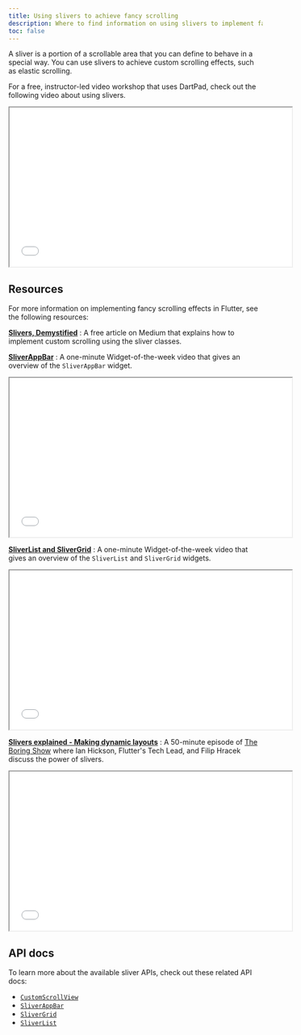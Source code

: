 ```yaml
---
title: Using slivers to achieve fancy scrolling
description: Where to find information on using slivers to implement fancy scrolling effects, like elastic scrolling, in Flutter.
toc: false
---
```


A sliver is a portion of a scrollable area that you
can define to behave in a special way.
You can use slivers to achieve custom scrolling effects,
such as elastic scrolling.

For a free, instructor-led video workshop that uses DartPad,
check out the following video about using slivers.

<iframe width="560" height="315" src="{{site.yt.embed}}/YY-_yrZdjGc" title="Learn how to build beautiful scrolling examples in Flutter" {{site.yt.set}}></iframe>

## Resources

For more information on implementing fancy scrolling effects
in Flutter, see the following resources:

**[Slivers, Demystified][]**
: A free article on Medium that
  explains how to implement custom scrolling
  using the sliver classes.

**[SliverAppBar][sliver-app-bar-video]**
: A one-minute Widget-of-the-week
  video that gives an overview of the
  `SliverAppBar` widget.

  <iframe width="560" height="315" src="{{site.yt.embed}}/R9C5KMJKluE" title="Learn about the SliverAppBar Widget" {{site.yt.set}}></iframe>

**[SliverList and SliverGrid][]**
: A one-minute Widget-of-the-week
  video that gives an overview of the `SliverList`
  and `SliverGrid` widgets.

  <iframe width="560" height="315" src="{{site.yt.embed}}/ORiTTaVY6mM" title="Learn about the SliverList and SliverBar Widget" {{site.yt.set}}></iframe>

**[Slivers explained - Making dynamic layouts][]**
: A 50-minute episode of [The Boring Show][]
  where Ian Hickson, Flutter's Tech Lead, and Filip Hracek
  discuss the power of slivers.

  <iframe width="560" height="315" src="{{site.yt.embed}}/Mz3kHQxBjGg" title="Watch the Boring Show to learn about slivers" {{site.yt.set}}></iframe>

## API docs

To learn more about the available sliver APIs,
check out these related API docs:

* [`CustomScrollView`][]
* [`SliverAppBar`][]
* [`SliverGrid`][]
* [`SliverList`][]

[`CustomScrollView`]: {{site.api}}/flutter/widgets/CustomScrollView-class.html
[sliver-app-bar-video]: {{site.yt.watch}}?v=R9C5KMJKluE
[`SliverAppBar`]: {{site.api}}/flutter/material/SliverAppBar-class.html
[`SliverGrid`]: {{site.api}}/flutter/widgets/SliverGrid-class.html
[SliverList and SliverGrid]: {{site.yt.watch}}?v=ORiTTaVY6mM
[`SliverList`]: {{site.api}}/flutter/widgets/SliverList-class.html
[Slivers, DeMystified]: {{site.flutter-medium}}/slivers-demystified-6ff68ab0296f
[Slivers explained - Making dynamic layouts]: {{site.yt.watch}}?v=Mz3kHQxBjGg
[The Boring Show]: {{site.yt.playlist}}PLOU2XLYxmsIK0r_D-zWcmJ1plIcDNnRkK
